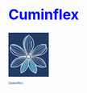 <h1 style="color:blue;">Cuminflex</h1>
<div class="row">
  <div class="column">
      <img src="https://github.com/Uygur-code/cuminflex/blob/main/cuminflex_logo.jpg" width=80>
  </div>
  <div class="column">
    <img src="https://github.com/Uygur-code/cuminflex/blob/main/cuminflex_name.jpg" width=30>
  </div>
</div>
